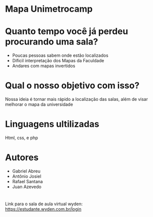 # Mapa Unimetrocamp
#
# Quanto tempo você já perdeu procurando uma sala?
- Poucas pessoas sabem onde estão localizados
- Dificil interpretação dos Mapas da Faculdade
- Andares com mapas invertidos
#
# Qual o nosso objetivo com isso?
Nossa ideia é tornar mais rápido a localização das salas, além de visar melhorar o mapa da universidade
#
# Linguagens ultilizadas
Html, css, e php

# Autores 
- Gabriel Abreu 
- Antônio Josiel 
- Rafael Santana 
- Juan Azevedo
#
Link para o sala de aula virtual wyden: https://estudante.wyden.com.br/login
